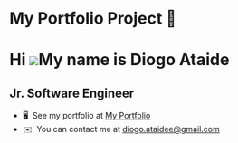 # My Portfolio Project 📁

Hi ![](https://user-images.githubusercontent.com/18350557/176309783-0785949b-9127-417c-8b55-ab5a4333674e.gif)My name is Diogo Ataide
====================================================================================================================================

Jr. Software Engineer
---------------------

* 🖥️  See my portfolio at [My Portfolio](http://portfolio-diogoataide.vercel.app)
* ✉️  You can contact me at [diogo.ataidee@gmail.com](mailto:diogo.ataidee@gmail.com)
